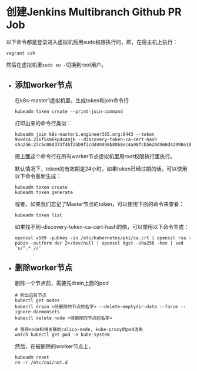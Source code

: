 # 创建Jenkins Multibranch Github PR Job

  以下命令都是登录进入虚拟机后用sudo权限执行的，即，在宿主机上执行：

   `vagrant ssh`

   然后在虚拟机里`sudo su -`切换到root用户。

- ## 添加worker节点

   在k8s-master1虚拟机里，生成token和join命令行

   ```shell
   kubeadm token create --print-join-command
   ```

   打印出来的命令行类似：

   ```shell
   kubeadm join k8s-master1.engineer365.org:6443 --token 9vwdca.2i6f5sm6kp4xamjk --discovery-token-ca-cert-hash sha256:27c5c00d373f4bf2bb9f2cdd49498b89b8ec4a98fcb5620d960d42998e1081e5
   ```

   把上面这个命令行在所有worker节点虚拟机里用root权限执行里执行。

   默认情况下，token的有效期是24小时，如果token已经过期的话，可以使用以下命令重新生成：

   ```shell
   kubeadm token create
   kubeadm token generate
   ```

   或者，如果我们忘记了Master节点的token，可以使用下面的命令来查看：

   ```shell
   kubeadm token list
   ```

   如果找不到–discovery-token-ca-cert-hash的值，可以使用以下命令生成：

   ```shell
   openssl x509 -pubkey -in /etc/kubernetes/pki/ca.crt | openssl rsa -pubin -outform der 2>/dev/null | openssl dgst -sha256 -hex | sed 's/^.* //'
   ```

- ## 删除worker节点

   删除一个节点前，需要先drain上面的pod

   ```shell
   # 列出已有节点
   kubectl get nodes
   kubectl drain <待删除的节点的名字> --delete-emptydir-data --force --ignore-daemonsets
   kubectl delete node <待删除的节点的名字>
   
   # 等待node和相关联的calico-node, kube-proxy的pod消失
   watch kubectl get pod -n kube-system
   ```

   然后，在被删除的worker节点上，

   ```shell
   kubeadm reset
   rm -r /etc/cni/net.d
   ```

